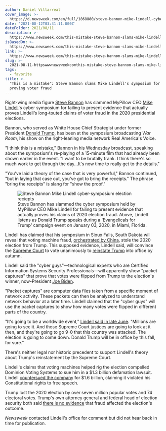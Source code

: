 ```yaml
---
author: Daniel Villarreal
cover_image: >-
  https://d.newsweek.com/en/full/1868880/steve-bannon-mike-lindell-cyber-symposium-election-reciepts.jpg
date: '2021-08-12T03:31:11.000Z'
dateFolder: 2021/08/11
description: >-
  https://www.newsweek.com/this-mistake-steve-bannon-slams-mike-lindells-symposium-not-proving-voter-fraud-1618546?amp=1&__twitter_impression=true
isBasedOn: >-
  https://www.newsweek.com/this-mistake-steve-bannon-slams-mike-lindells-symposium-not-proving-voter-fraud-1618546
link: >-
  https://www.newsweek.com/this-mistake-steve-bannon-slams-mike-lindells-symposium-not-proving-voter-fraud-1618546
slug: >-
  2021-08-11-httpswwwnewsweekcomthis-mistake-steve-bannon-slams-mike-lindells-symposium-not-proving-voter-fraud-1618546
tags:
  - favorite
title: >-
  "This is a mistake": Steve Bannon slams Mike Lindell's symposium for not
  proving voter fraud
---
```

<p>Right-wing media figure <a data-sys="1" href="https://www.newsweek.com/topic/steve-bannon">Steve Bannon</a> has slammed MyPillow CEO <a data-sys="1" href="https://www.newsweek.com/topic/mike-lindell">Mike Lindell</a>'s cyber symposium for failing to present evidence that actually proves Lindell's long-touted claims of voter fraud in the 2020 presidential elections.</p>
<p>Bannon, who served as White House Chief Strategist under former President <a href="https://www.newsweek.com/topic/donald-trump">Donald Trump</a>, has been at the symposium broadcasting <em>War Room</em>, his show on the right-leaning media network Real America's Voice.</p>
<p>"I think this is a mistake," Bannon in his Wednesday broadcast, speaking about the symposium's re-playing of a 15-minute film that had already been shown earlier in the event. "I want to be brutally frank. I think there's so much work to get through the day...It's now time to really get to the details."</p>
<p>"You've laid a theory of the case that is very powerful," Bannon continued, "but in laying that case out, you've got to bring the receipts." The phrase "bring the receipts" is slang for "show the proof."</p>
<figure><picture><source media="(min-width: 992px)" srcset="https://d.newsweek.com/en/full/1868880/steve-bannon-mike-lindell-cyber-symposium-election-reciepts.webp?w=790&amp;f=3e43ba8954a1a17470052c25fcb9841a 1x" type="image/webp"/><source media="(min-width: 992px)" srcset="https://d.newsweek.com/en/full/1868880/steve-bannon-mike-lindell-cyber-symposium-election-reciepts.jpg?w=790&amp;f=3e43ba8954a1a17470052c25fcb9841a 1x" type="image/jpeg"/><source media="(min-width: 768px)" srcset="https://d.newsweek.com/en/full/1868880/steve-bannon-mike-lindell-cyber-symposium-election-reciepts.webp?w=900&amp;f=83a99d4e9c63c80c368ce7f566ed07dd 1x" type="image/webp"/><source media="(min-width: 768px)" srcset="https://d.newsweek.com/en/full/1868880/steve-bannon-mike-lindell-cyber-symposium-election-reciepts.jpg?w=900&amp;f=83a99d4e9c63c80c368ce7f566ed07dd 1x" type="image/jpeg"/><source media="(min-width: 481px)" srcset="https://d.newsweek.com/en/full/1868880/steve-bannon-mike-lindell-cyber-symposium-election-reciepts.webp?w=790&amp;f=3e43ba8954a1a17470052c25fcb9841a 1x" type="image/webp"/><source media="(min-width: 481px)" srcset="https://d.newsweek.com/en/full/1868880/steve-bannon-mike-lindell-cyber-symposium-election-reciepts.jpg?w=790&amp;f=3e43ba8954a1a17470052c25fcb9841a 1x" type="image/jpeg"/><source media="(min-width: 0px)" srcset="https://d.newsweek.com/en/full/1868880/steve-bannon-mike-lindell-cyber-symposium-election-reciepts.webp?w=450&amp;f=7f54cfcb08e22bd9a6328ec42ecc10a6 1x" type="image/webp"/><source media="(min-width: 0px)" srcset="https://d.newsweek.com/en/full/1868880/steve-bannon-mike-lindell-cyber-symposium-election-reciepts.jpg?w=450&amp;f=7f54cfcb08e22bd9a6328ec42ecc10a6 1x" type="image/jpeg"/><source srcset="https://d.newsweek.com/en/full/1868880/steve-bannon-mike-lindell-cyber-symposium-election-reciepts.webp?w=790&amp;f=3e43ba8954a1a17470052c25fcb9841a" type="image/webp"/><img alt="Steve Bannon Mike Lindell cyber-symposium election reciepts" src="https://d.newsweek.com/en/full/1868880/steve-bannon-mike-lindell-cyber-symposium-election-reciepts.jpg?w=790&amp;f=3e43ba8954a1a17470052c25fcb9841a"/></picture><figcaption>Steve Bannon has slammed the cyber symposium held by MyPillow CEO Mike Lindell for failing to present evidence that actually proves his claims of 2020 election fraud. Above, Lindell listens as Donald Trump speaks during a 'Evangelicals for Trump' campaign event on January 03, 2020, in Miami, Florida.</figcaption></figure>
<p>Lindell has claimed that his symposium in Sioux Falls, South Dakota will reveal that voting machine fraud, <a href="https://www.newsweek.com/mike-lindell-claims-hes-100-percent-certain-china-rigged-2020-election-1597742">orchestrated by China</a>, stole the 2020 election from Trump. This supposed evidence, Lindell said, will convince the <a data-sys="1" href="https://www.newsweek.com/topic/supreme-court">Supreme Court</a> to vote unanimously to <a href="https://www.newsweek.com/mike-lindell-says-donald-trump-will-back-office-this-fall-sure-1603199">reinstate Trump</a> into office by autumn.</p>
<p>Lindell said the "cyber guys"—technological experts who are Certified Information Systems Security Professionals—will apparently show "packet captures" that prove that votes were flipped from Trump to the election's winner, now-President <a href="https://www.newsweek.com/topic/joe-biden">Joe Biden</a>.</p>
<p>"Packet captures" are computer data files taken from a specific moment of network activity. These packets can then be analyzed to understand network behavior at a later time. Lindell claimed that the "cyber guys" will use the packet captures to show how many votes were flipped in different parts of the country.</p>
<p>"It's going to be a worldwide event," <a href="https://www.newsweek.com/mike-lindell-says-donald-trump-will-back-office-this-fall-sure-1603199">Lindell said in late June</a>. "Millions are going to see it. And those Supreme Court justices are going to look at it then, and they're going to go 9-0 that this country was attacked. The election is going to come down. Donald Trump will be in office by this fall, for sure."</p>
<p>There's neither legal nor historic precedent to support Lindell's theory about Trump's reinstatement by the Supreme Court.</p>
<p>Lindell's claims that voting machines helped rig the election compelled Dominion Voting Systems to sue him in a $1.3 billion defamation lawsuit. Lindell <a href="https://www.newsweek.com/mike-lindell-claims-dominion-voting-cover-coming-apart-seams-1589813">countersued the company</a> for $1.6 billion, claiming it violated his Constitutional rights to free speech.</p>
<p>Trump lost the 2020 election by over seven million popular votes and 74 electoral votes. Trump's own attorney general and federal head of election security both said <a href="https://www.newsweek.com/they-took-it-away-fox-friends-hosts-trumps-cpac-claim-he-won-2020-election-1573033">there is no evidence</a> that fraud affected the election's outcome.</p>
<p><em>Newsweek</em> contacted Lindell's office for comment but did not hear back in time for publication.</p>
